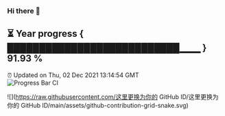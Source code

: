 ### Hi there 👋
⏳ Year progress { ███████████████████████████▁▁▁ } 91.93 %
---
⏰ Updated on Thu, 02 Dec 2021 13:14:54 GMT   
![Progress Bar CI](https://github.com/liununu/liununu/workflows/Progress%20Bar%20CI/badge.svg)   

![](https://raw.githubusercontent.com/这里更换为你的 GitHub ID/这里更换为你的 GitHub ID/main/assets/github-contribution-grid-snake.svg)
